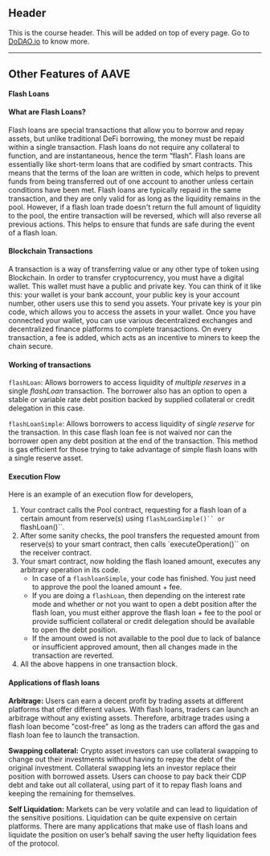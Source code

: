 ## Header
This is the course header. This will be added on top of every page. Go to [DoDAO.io](https://www.dodao.io) to know more.

 ---
 
 ## Other Features of AAVE
 
 **Flash Loans**        
#### What are Flash Loans?
Flash loans are special transactions that allow you to borrow and repay assets, but unlike traditional DeFi borrowing, the money must be repaid within a single transaction. 
Flash loans do not require any collateral to function, and are instantaneous, hence the term “flash”. Flash loans are essentially like short-term loans that are codified by 
smart contracts. This means that the terms of the loan are written in code, which helps to prevent funds from being transferred out of one account to another unless certain conditions 
have been met. Flash loans are typically repaid in the same transaction, and they are only valid for as long as the liquidity remains in the pool. However, if a flash loan trade doesn't 
return the full amount of liquidity to the pool, the entire transaction will be reversed, which will also reverse all previous actions. This helps to ensure that funds are safe during the 
event of a flash loan.

#### Blockchain Transactions
A transaction is a way of transferring value or any other type of token using Blockchain. In order to transfer cryptocurrency, you must have a digital wallet. This wallet must have a public 
and private key. You can think of it like this: your wallet is your bank account, your public key is your account number, other users use this to send you assets. Your private key is your pin code, 
which allows you to access the assets in your wallet. Once you have connected your wallet, you can use various decentralized exchanges and decentralized finance platforms to complete transactions. 
On every transaction, a fee is added, which acts as an incentive to miners to keep the chain secure.
 
 #### Working of transactions
 `flashLoan`: Allows borrowers to access liquidity of *multiple reserves* in a single *flashLoan* transaction. The borrower also has an option to open a stable or variable rate debt position backed by supplied collateral or 
  credit delegation in this case.
 
 `flashLoanSimple`: Allows borrowers to access liquidity of *single reserve* for the transaction. In this case flash loan fee is not waived nor can the borrower open any debt position at the end of the transaction. 
  This method is gas efficient for those trying to take advantage of simple flash loans with a single reserve asset.
 
 
 #### Execution Flow
 Here is an example of an execution flow for developers,
 
 1. Your contract calls the Pool contract, requesting for a flash loan of a certain amount from reserve(s) using `flashLoanSimple()`` or `flashLoan()``.
 2. After some sanity checks, the pool transfers the requested amount from reserve(s) to your smart contract, then calls `executeOperation()`` on the receiver contract.    
 3. Your smart contract, now holding the flash loaned amount, executes any arbitrary operation in its code.
     * In case of a `flashloanSimple`, your code has finished. You just need to approve the pool the loaned amount + fee. 
     * If you are doing a `flashLoan`,  then depending on the interest rate mode and whether or not you want to open a debt position after the flash loan, you must either approve the 
       flash loan + fee to the pool or provide sufficient collateral or credit delegation should be available to open the debt position.
     * If the amount owed is not available to the pool due to lack of balance or insufficient approved amount, then all changes made in the transaction are reverted.
 4. All the above happens in one transaction block.

 #### Applications of flash loans

 **Arbitrage:** Users can earn a decent profit by trading assets at different platforms that offer different values. With flash loans, traders can launch an arbitrage without any existing assets. 
 Therefore, arbitrage trades using a flash loan become "cost-free" as long as the traders can afford the gas and flash loan fee to launch the transaction.

 **Swapping collateral:**  Crypto asset investors can use collateral swapping to change out their investments without having to repay the debt of the original investment. Collateral swapping lets an investor 
 replace their position with borrowed assets. Users can choose to pay back their CDP debt and take out all collateral, using part of it to repay flash loans and keeping the remaining 
 for themselves.

 **Self Liquidation:** Markets can be very volatile and can lead to liquidation of the sensitive positions. Liquidation can be quite expensive on certain platforms. There are many applications that make use 
 of flash loans and liquidate the position on user’s behalf saving the user hefty liquidation fees of the protocol.
 
 
